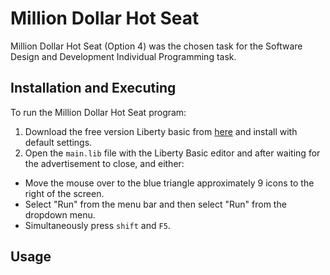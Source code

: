 # Million Dollar Hot Seat
Million Dollar Hot Seat (Option 4) was the chosen task for the Software Design and Development Individual Programming task.

## Installation and Executing
To run the Million Dollar Hot Seat program:

1. Download the free version Liberty basic from [here](https://www.libertybasic.com/download.html) and install with default settings.
1. Open the ```main.lib``` file with the Liberty Basic editor and after waiting for the advertisement to close, and either:
  * Move the mouse over to the blue triangle approximately 9 icons to the right of the screen.
  * Select "Run" from the menu bar and then select "Run" from the dropdown menu.
  * Simultaneously press ```shift``` and ```F5```.

## Usage
